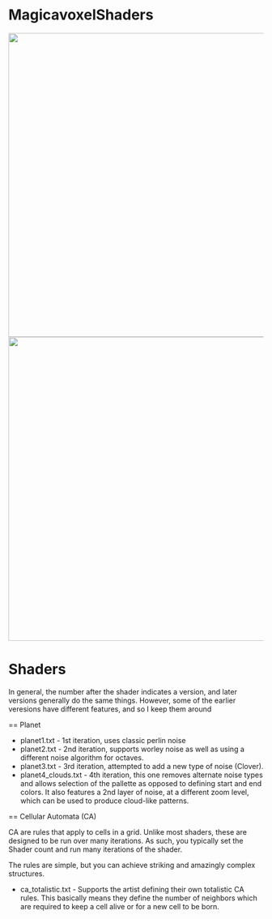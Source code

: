 # MagicavoxelShaders
<img width="600px" src="https://cdna.artstation.com/p/assets/images/images/047/893/454/large/mrbiggles-ca3-a.jpg?1648693986"/>
<img width="600px" src="https://cdna.artstation.com/p/assets/images/images/042/540/770/large/mrbiggles-planet-clouds-1.jpg?1634773420"/>

# Shaders

In general, the number after the shader indicates a version, and later versions generally do the same things.   However, some of the earlier veresions 
have different features, and so I keep them around 

== Planet

 * planet1.txt - 1st iteration, uses classic perlin noise
 * planet2.txt - 2nd iteration, supports worley noise as well as using a different noise algorithm for octaves.
 * planet3.txt - 3rd iteration, attempted to add a new type of noise (Clover).
 * planet4_clouds.txt - 4th iteration, this one removes alternate noise types and allows 
 selection of the pallette as opposed to defining start and end colors.  It also features a 
 2nd layer of noise, at a different zoom level, which can be used to produce cloud-like patterns.

== Cellular Automata (CA)

CA are rules that apply to cells in a grid.   Unlike most shaders, these are designed to be run over many 
iterations.   As such, you typically set the Shader count and run many iterations of the shader.   

The rules are simple, but you can achieve striking and amazingly complex structures.

 * ca_totalistic.txt - Supports the artist defining their own totalistic CA rules.   This basically means 
 they define the number of neighbors which are required to keep a cell alive or for a new cell to be born.





